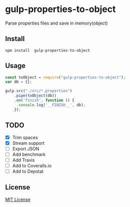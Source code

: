 # gulp-properties-to-object

Parse properties files and save in memory(object)

## Install

```shell
npm install  gulp-properties-to-object
```

## Usage

```javascript
const toObject = require("gulp-properties-to-object");
var db = {};

gulp.src("./src/*.properties")
    .pipe(toObject(db))
    .on('finish', function () {
      console.log('__FINISH__', db);
    });
```

## TODO

- [x] Trim spaces
- [x] Stream support
- [ ] Export JSON
- [ ] Add benchmark
- [ ] Add Travis
- [ ] Add to Coveralls.io
- [ ] Add to Depstat

## License

[MIT License](http://en.wikipedia.org/wiki/MIT_License)
